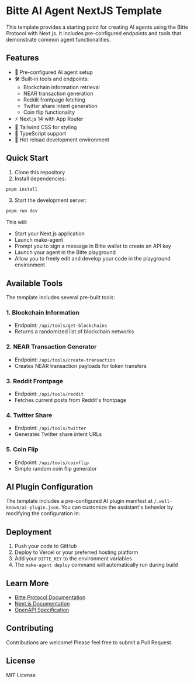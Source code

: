 # Bitte AI Agent NextJS Template

This template provides a starting point for creating AI agents using the Bitte Protocol with Next.js. It includes pre-configured endpoints and tools that demonstrate common agent functionalities.

## Features

- 🤖 Pre-configured AI agent setup
- 🛠️ Built-in tools and endpoints:
  - Blockchain information retrieval
  - NEAR transaction generation
  - Reddit frontpage fetching
  - Twitter share intent generation
  - Coin flip functionality
- ⚡ Next.js 14 with App Router
- 🎨 Tailwind CSS for styling
- 📝 TypeScript support
- 🔄 Hot reload development environment

## Quick Start

1. Clone this repository
2. Install dependencies:

```bash
pnpm install
```

3. Start the development server:

```bash
pnpm run dev
```

This will:
- Start your Next.js application
- Launch make-agent 
- Prompt you to sign a message in Bitte wallet to create an API key
- Launch your agent in the Bitte playground
- Allow you to freely edit and develop your code in the playground environment


## Available Tools

The template includes several pre-built tools:

### 1. Blockchain Information
- Endpoint: `/api/tools/get-blockchains`
- Returns a randomized list of blockchain networks

### 2. NEAR Transaction Generator
- Endpoint: `/api/tools/create-transaction`
- Creates NEAR transaction payloads for token transfers

### 3. Reddit Frontpage
- Endpoint: `/api/tools/reddit`
- Fetches current posts from Reddit's frontpage

### 4. Twitter Share
- Endpoint: `/api/tools/twitter`
- Generates Twitter share intent URLs

### 5. Coin Flip
- Endpoint: `/api/tools/coinflip`
- Simple random coin flip generator

## AI Plugin Configuration

The template includes a pre-configured AI plugin manifest at `/.well-known/ai-plugin.json`. You can customize the assistant's behavior by modifying the configuration in:


## Deployment

1. Push your code to GitHub
2. Deploy to Vercel or your preferred hosting platform
3. Add your `BITTE_KEY` to the environment variables
4. The `make-agent deploy` command will automatically run during build

## Learn More

- [Bitte Protocol Documentation](https://docs.bitte.ai)
- [Next.js Documentation](https://nextjs.org/docs)
- [OpenAPI Specification](https://swagger.io/specification/)

## Contributing

Contributions are welcome! Please feel free to submit a Pull Request.

## License

MIT License
